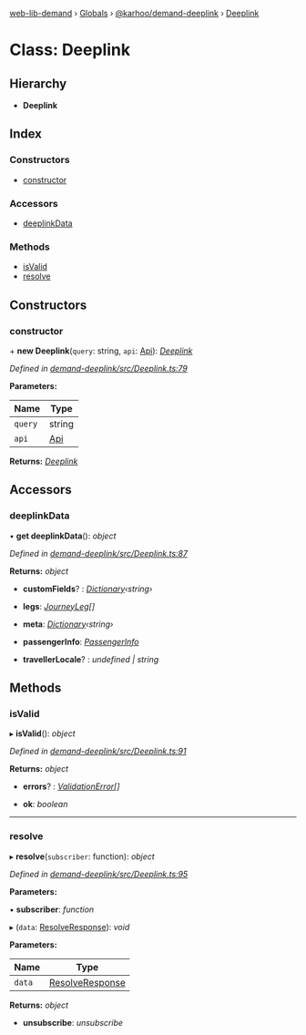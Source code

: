 [web-lib-demand](../README.md) › [Globals](../globals.md) › [@karhoo/demand-deeplink](../modules/_karhoo_demand_deeplink.md) › [Deeplink](_karhoo_demand_deeplink.deeplink.md)

# Class: Deeplink

## Hierarchy

* **Deeplink**

## Index

### Constructors

* [constructor](_karhoo_demand_deeplink.deeplink.md#constructor)

### Accessors

* [deeplinkData](_karhoo_demand_deeplink.deeplink.md#deeplinkdata)

### Methods

* [isValid](_karhoo_demand_deeplink.deeplink.md#isvalid)
* [resolve](_karhoo_demand_deeplink.deeplink.md#resolve)

## Constructors

###  constructor

\+ **new Deeplink**(`query`: string, `api`: [Api](../modules/_karhoo_demand_deeplink.md#api)): *[Deeplink](_karhoo_demand_deeplink.deeplink.md)*

*Defined in [demand-deeplink/src/Deeplink.ts:79](https://github.com/karhoo/web-lib-demand/blob/a4e9dde/packages/demand-deeplink/src/Deeplink.ts#L79)*

**Parameters:**

Name | Type |
------ | ------ |
`query` | string |
`api` | [Api](../modules/_karhoo_demand_deeplink.md#api) |

**Returns:** *[Deeplink](_karhoo_demand_deeplink.deeplink.md)*

## Accessors

###  deeplinkData

• **get deeplinkData**(): *object*

*Defined in [demand-deeplink/src/Deeplink.ts:87](https://github.com/karhoo/web-lib-demand/blob/a4e9dde/packages/demand-deeplink/src/Deeplink.ts#L87)*

**Returns:** *object*

* **customFields**? : *[Dictionary](../modules/_karhoo_demand_deeplink.md#dictionary)‹string›*

* **legs**: *[JourneyLeg](../modules/_karhoo_demand_deeplink.md#journeyleg)[]*

* **meta**: *[Dictionary](../modules/_karhoo_demand_deeplink.md#dictionary)‹string›*

* **passengerInfo**: *[PassengerInfo](../modules/_karhoo_demand_deeplink.md#passengerinfo)*

* **travellerLocale**? : *undefined | string*

## Methods

###  isValid

▸ **isValid**(): *object*

*Defined in [demand-deeplink/src/Deeplink.ts:91](https://github.com/karhoo/web-lib-demand/blob/a4e9dde/packages/demand-deeplink/src/Deeplink.ts#L91)*

**Returns:** *object*

* **errors**? : *[ValidationError](../modules/_karhoo_demand_deeplink.md#validationerror)[]*

* **ok**: *boolean*

___

###  resolve

▸ **resolve**(`subscriber`: function): *object*

*Defined in [demand-deeplink/src/Deeplink.ts:95](https://github.com/karhoo/web-lib-demand/blob/a4e9dde/packages/demand-deeplink/src/Deeplink.ts#L95)*

**Parameters:**

▪ **subscriber**: *function*

▸ (`data`: [ResolveResponse](../modules/_karhoo_demand_deeplink.md#resolveresponse)): *void*

**Parameters:**

Name | Type |
------ | ------ |
`data` | [ResolveResponse](../modules/_karhoo_demand_deeplink.md#resolveresponse) |

**Returns:** *object*

* **unsubscribe**: *unsubscribe*
